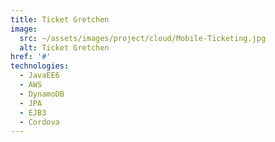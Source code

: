 ```yaml
---
title: Ticket Gretchen
image: 
  src: ~/assets/images/project/cloud/Mobile-Ticketing.jpg
  alt: Ticket Gretchen
href: '#'
technologies:
  - JavaEE6
  - AWS
  - DynamoDB
  - JPA
  - EJB3
  - Cordova
---
```

